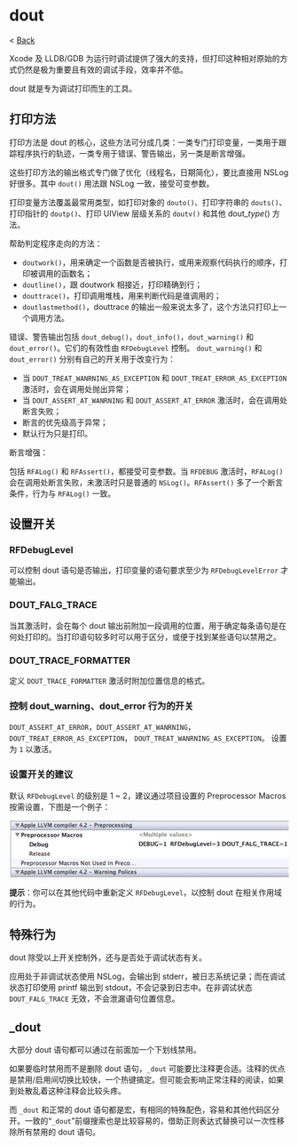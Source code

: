 # dout

< [Back](../README.md)

Xcode 及 LLDB/GDB 为运行时调试提供了强大的支持，但打印这种相对原始的方式仍然是极为重要且有效的调试手段，效率并不低。

dout 就是专为调试打印而生的工具。

## 打印方法

打印方法是 dout 的核心，这些方法可分成几类：一类专门打印变量，一类用于跟踪程序执行的轨迹，一类专用于错误、警告输出，另一类是断言增强。

这些打印方法的输出格式专门做了优化（线程名，日期简化），要比直接用 NSLog 好很多。其中 `dout()` 用法跟 NSLog 一致，接受可变参数。

打印变量方法覆盖最常用类型，如打印对象的 `douto()`、打印字符串的 `douts()`、打印指针的 `doutp()`、打印 UIView 层级关系的 `doutv()` 和其他 dout_<i>type</i>() 方法。

帮助判定程序走向的方法：

* `doutwork()`，用来确定一个函数是否被执行，或用来观察代码执行的顺序，打印被调用的函数名；
* `doutline()`，跟 doutwork 相接近，打印精确到行；
* `douttrace()`，打印调用堆栈，用来判断代码是谁调用的；
* `doutlastmethod()`，douttrace 的输出一般来说太多了，这个方法只打印上一个调用方法。

错误、警告输出包括 `dout_debug()`，`dout_info()`，`dout_warning()` 和 `dout_error()`。它们的有效性由 `RFDebugLevel` 控制。
`dout_warning()` 和 `dout_error()` 分别有自己的开关用于改变行为：

* 当 `DOUT_TREAT_WANRNING_AS_EXCEPTION` 和 `DOUT_TREAT_ERROR_AS_EXCEPTION` 激活时，会在调用处抛出异常；
* 当 `DOUT_ASSERT_AT_WANRNING` 和 `DOUT_ASSERT_AT_ERROR` 激活时，会在调用处断言失败；
* 断言的优先级高于异常；
* 默认行为只是打印。

断言增强：

包括 `RFALog()` 和 `RFAssert()`，都接受可变参数。当 `RFDEBUG` 激活时，`RFALog()` 会在调用处断言失败，未激活时只是普通的 `NSLog()`。`RFAssert()` 多了一个断言条件，行为与 `RFALog()` 一致。


## 设置开关

### RFDebugLevel

可以控制 dout 语句是否输出，打印变量的语句要求至少为 `RFDebugLevelError` 才能输出。

### DOUT\_FALG\_TRACE

当其激活时，会在每个 dout 输出前附加一段调用的位置，用于确定每条语句是在何处打印的。当打印语句较多时可以用于区分，或便于找到某些语句以禁用之。

### DOUT\_TRACE\_FORMATTER

定义 `DOUT_TRACE_FORMATTER` 激活时附加位置信息的格式。

### 控制 dout\_warning、dout\_error 行为的开关

`DOUT_ASSERT_AT_ERROR`，`DOUT_ASSERT_AT_WANRNING`，`DOUT_TREAT_ERROR_AS_EXCEPTION`，
`DOUT_TREAT_WANRNING_AS_EXCEPTION`。
设置为 `1` 以激活。

### 设置开关的建议

默认 `RFDebugLevel` 的级别是 1 ~ 2，建议通过项目设置的 Preprocessor Macros 按需设置，下图是一个例子：

![根据不同需要设置编译开关](define_debuglevel_use_preproccessor_marco.png)

**提示**：你可以在其他代码中重新定义 `RFDebugLevel`，以控制 dout 在相关作用域的行为。


## 特殊行为

dout 除受以上开关控制外，还与是否处于调试状态有关。

应用处于非调试状态使用 NSLog，会输出到 stderr，被日志系统记录；而在调试状态打印使用 printf 输出到 stdout，不会记录到日志中。在非调试状态 `DOUT_FALG_TRACE` 无效，不会泄漏语句位置信息。

## _dout

大部分 dout 语句都可以通过在前面加一个下划线禁用。

如果要临时禁用而不是删除 dout 语句，`_dout` 可能要比注释更合适。注释的优点是禁用/启用间切换比较快，一个热键搞定。但可能会影响正常注释的阅读，如果到处散乱着这种注释会比较头疼。

而 `_dout` 和正常的 dout 语句都是宏，有相同的特殊配色，容易和其他代码区分开。一致的“`_dout`”前缀搜索也是比较容易的，借助正则表达式替换可以一次性移除所有禁用的 dout 语句。

